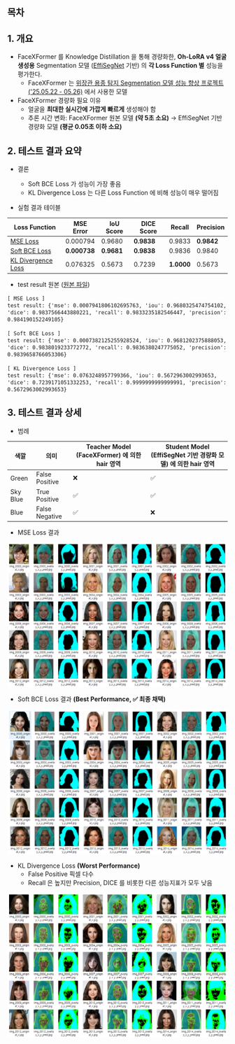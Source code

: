 ## 목차

## 1. 개요

* FaceXFormer 를 Knowledge Distillation 을 통해 경량화한, **Oh-LoRA v4 얼굴 생성용** Segmentation 모델 ([EffiSegNet](https://github.com/WannaBeSuperteur/AI-study/blob/main/Paper%20Study/Vision%20Model/%5B2025.05.22%5D%20EffiSegNet%20-%20Gastrointestinal%20Polyp%20Segmentation%20through%20a%20Pre-Trained%20EfficientNet-based%20Network%20with%20a%20Simplified%20Decoder.md) 기반) 의 **각 Loss Function 별** 성능을 평가한다.
  * FaceXFormer 는 [위장관 용종 탐지 Segmentation 모델 성능 향상 프로젝트 ('25.05.22 - 05.26)](https://github.com/WannaBeSuperteur/AI_Projects/tree/main/2025_05_22_Improve_EffiSegNet) 에서 사용한 모델
* FaceXFormer 경량화 필요 이유
  * 얼굴을 **최대한 실시간에 가깝게 빠르게** 생성해야 함
  * 추론 시간 변화: FaceXFormer 원본 모델 **(약 5초 소요)** → EffiSegNet 기반 경량화 모델 **(평균 0.05초 이하 소요)**

## 2. 테스트 결과 요약

* 결론
  * Soft BCE Loss 가 성능이 가장 좋음
  * KL Divergence Loss 는 다른 Loss Function 에 비해 성능이 매우 떨어짐

* 실험 결과 테이블

| Loss Function                                                                                                                                                                                                           | MSE Error    | IoU Score  | DICE Score | Recall     | Precision  |
|-------------------------------------------------------------------------------------------------------------------------------------------------------------------------------------------------------------------------|--------------|------------|------------|------------|------------|
| [MSE Loss](https://github.com/WannaBeSuperteur/AI-study/blob/main/AI%20Basics/Deep%20Learning%20Basics/%EB%94%A5%EB%9F%AC%EB%8B%9D_%EA%B8%B0%EC%B4%88_Loss_function.md#2-1-mean-squared-error-mse)                      | 0.000794     | 0.9680     | **0.9838** | 0.9833     | **0.9842** |
| [Soft BCE Loss](https://github.com/WannaBeSuperteur/AI-study/blob/main/AI%20Basics/Deep%20Learning%20Basics/%EB%94%A5%EB%9F%AC%EB%8B%9D_%EA%B8%B0%EC%B4%88_Loss_function.md#2-9-soft-bce-loss--kl-divergence-loss)      | **0.000738** | **0.9681** | **0.9838** | 0.9836     | 0.9840     |
| [KL Divergence Loss](https://github.com/WannaBeSuperteur/AI-study/blob/main/AI%20Basics/Deep%20Learning%20Basics/%EB%94%A5%EB%9F%AC%EB%8B%9D_%EA%B8%B0%EC%B4%88_Loss_function.md#2-9-soft-bce-loss--kl-divergence-loss) | 0.076325     | 0.5673     | 0.7239     | **1.0000** | 0.5673     |

* test result 원본 ([원본 파일](seg_model_ohlora_v4/test_result.txt))

```
[ MSE Loss ]
test result: {'mse': 0.0007941806102695763, 'iou': 0.9680325474754102, 'dice': 0.9837566443880221, 'recall': 0.9833235182546447, 'precision': 0.984190152249105}

[ Soft BCE Loss ]
test result: {'mse': 0.0007382125255928524, 'iou': 0.9681202375888053, 'dice': 0.9838019233772772, 'recall': 0.9836380247775052, 'precision': 0.9839658766053306}

[ KL Divergence Loss ]
test result: {'mse': 0.0763248957799366, 'iou': 0.5672963002993653, 'dice': 0.7239171051332253, 'recall': 0.9999999999999991, 'precision': 0.5672963002993653}
```

## 3. 테스트 결과 상세

* 범례

| 색깔       | 의미             | Teacher Model (FaceXFormer) 에 의한 hair 영역 | Student Model (EffiSegNet 기반 경량화 모델) 에 의한 hair 영역 |
|----------|----------------|------------------------------------------|---------------------------------------------------|
| Green    | False Positive | ❌                                        | ✅                                                 |
| Sky Blue | True Positive  | ✅                                        | ✅                                                 |
| Blue     | False Negative | ✅                                        | ❌                                                 |

* MSE Loss 결과

![image](../../images/250624_1.PNG)

* Soft BCE Loss 결과 **(Best Performance, ✅ 최종 채택)**

![image](../../images/250624_2.PNG)

* KL Divergence Loss **(Worst Performance)**
  * False Positive 픽셀 다수
  * Recall 은 높지만 Precision, DICE 를 비롯한 다른 성능지표가 모두 낮음 

![image](../../images/250624_3.PNG)